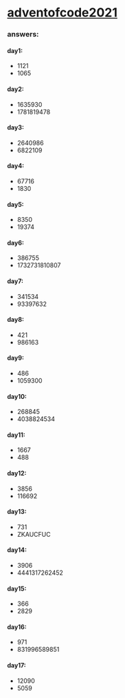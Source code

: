 # [adventofcode2021](https://adventofcode.com/2021)

### **answers:**

#### day1: 
* 1121
* 1065

#### day2:
* 1635930
* 1781819478

#### day3:
* 2640986
* 6822109

#### day4:
* 67716
* 1830

#### day5:
* 8350
* 19374

#### day6:
* 386755
* 1732731810807

#### day7:
* 341534
* 93397632

#### day8:
* 421
* 986163

#### day9:
* 486
* 1059300

#### day10:
* 268845
* 4038824534

#### day11:
* 1667
* 488

#### day12:
* 3856
* 116692

#### day13:
* 731
* ZKAUCFUC

#### day14:
* 3906
* 4441317262452

#### day15:
* 366
* 2829

#### day16:
* 971
* 831996589851

#### day17:
* 12090
* 5059